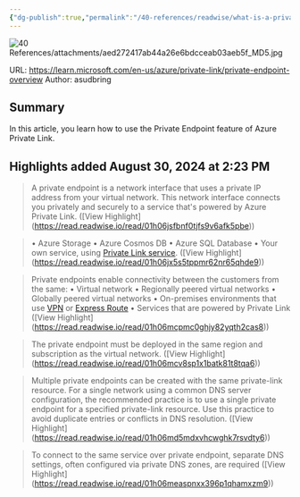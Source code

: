 ```yaml
---
{"dg-publish":true,"permalink":"/40-references/readwise/what-is-a-private-endpoint-azure-private-link/","tags":["rw/articles"]}
---
```


![40 References/attachments/aed272417ab44a26e6bdcceab03aeb5f_MD5.jpg](/img/user/40%20References/attachments/aed272417ab44a26e6bdcceab03aeb5f_MD5.jpg)
  
URL: https://learn.microsoft.com/en-us/azure/private-link/private-endpoint-overview
Author: asudbring

## Summary

In this article, you learn how to use the Private Endpoint feature of Azure Private Link.

## Highlights added August 30, 2024 at 2:23 PM
>A private endpoint is a network interface that uses a private IP address from your virtual network. This network interface connects you privately and securely to a service that's powered by Azure Private Link. ([View Highlight] (https://read.readwise.io/read/01h06jsfbnf0tjfs9v6afk5pbe))


>• Azure Storage
>• Azure Cosmos DB
>• Azure SQL Database
>• Your own service, using [Private Link service](https://learn.microsoft.com/en-us/azure/private-link/private-endpoint-overview/private-link-service-overview). ([View Highlight] (https://read.readwise.io/read/01h06jx5s5tppmr62nr65qhde9))


>Private endpoints enable connectivity between the customers from the same:
>• Virtual network
>• Regionally peered virtual networks
>• Globally peered virtual networks
>• On-premises environments that use [VPN](https://azure.microsoft.com/services/vpn-gateway/) or [Express Route](https://azure.microsoft.com/services/expressroute/)
>• Services that are powered by Private Link ([View Highlight] (https://read.readwise.io/read/01h06mcpmc0ghjy82yqth2cas8))


>The private endpoint must be deployed in the same region and subscription as the virtual network. ([View Highlight] (https://read.readwise.io/read/01h06mcv8sp1x1batk81t8tqa6))


>Multiple private endpoints can be created with the same private-link resource. For a single network using a common DNS server configuration, the recommended practice is to use a single private endpoint for a specified private-link resource. Use this practice to avoid duplicate entries or conflicts in DNS resolution. ([View Highlight] (https://read.readwise.io/read/01h06md5mdxvhcwghk7rsvdty6))


>To connect to the same service over private endpoint, separate DNS settings, often configured via private DNS zones, are required ([View Highlight] (https://read.readwise.io/read/01h06measpnxx396p1qhamxzm9))


